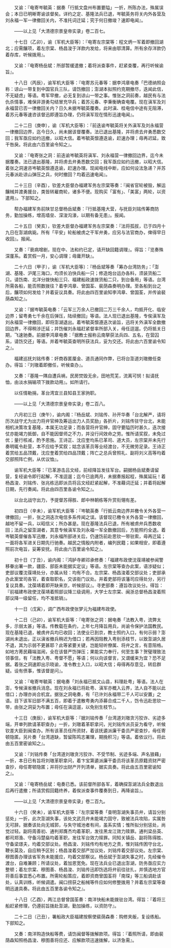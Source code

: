 <!-- { "loadSidebar": true } -->
　　又谕：『电寄岑毓英：据奏「行抵文盘州布置要隘」一折，所陈办法，殊属误会；本日已明晰寄谕该督矣。详约之定、基隆法兵已退，岑毓英务将关内外各营及刘永福一军一律撤回关内，不准托词迁延；究于何日撤竣？速即电闻』。

　　——以上见「大清德宗景皇帝实录」卷二百七。

　　十七日（乙卯），谕〔军机大臣等〕：『电寄左宗棠等：程文炳一军着即撤回湖北；应需饟项，着左宗棠、杨昌浚于洋款内发给，将来由鄂清算。所有余存洋款仍着存库，听候拨用』。

　　又谕：『电寄杨岳斌：所部暂缓遣撤；着将派查事件，赶紧查覆，再行听候谕旨』。

　　十八日（丙辰），谕军机大臣等：『电寄苏元春等：据李鸿章电奏「巴德纳照会称：谅山一带复到中国官兵三队，请饬撤回；澎湖本拟照约克期撤尽，迭闻此信，不无疑虑」等语。粤军早撤，必无复到谅山一带之事。惟张之洞前奏，越民有与法仇杀情事，难保非游勇勾结冒充华兵；着苏元春、李秉衡确查电覆。现在滇军及刘永福营已否一律撤回关内？日久未据岑毓英覆奏。此时滇、桂电信中途有无阻滞，着苏元春等速咨该督迅即遵旨办理，仍将滇军现在情形迅速电闻』。

　　二十二日（庚申），谕〔军机大臣等〕：『前迭谕岑毓英将关外滇军及刘永福营一律撤回边界，迄今日久，尚未据该督覆奏。法已退出基隆，并将虏去弁勇悉数交回；我军亟应如约迅撤，以昭大信。着岑毓英懔遵迭谕，赶速办理；毋再迟延，致干咎戾。将此由六百里谕令知之』。

　　又谕：『电寄张之洞：前迭谕岑毓英将滇军、刘永福营一律撤回边界，迄今未据覆奏。法已退出基隆，并将虏去弁勇悉数交回；我军亟应如约迅撤，以昭大信。着张之洞速咨岑毓英懔遵迭谕，赶速办理。现闻电线中断，应如何设法急递？并苏元春派赴谅山弹压之兵，何时撤回？均着迅速电闻』。

　　二十三日（辛酉），钦差大臣督办福建军务左宗棠等奏：『闽省官轮被毁，解运饟械并渡勇援台，类皆转雇商轮，诸多不便。现购买「富有」、「美富」两轮，以资遣用』。下部知之。

　　帮办福建军务前陕甘总督杨岳斌奏：『行抵基隆大营，与抚臣刘铭传筹商防务，勤加操练，增高墙垒、深浚沟濠，以期有备无患』。报闻。

　　二十五日（癸亥），钦差大臣督办福建军务左宗棠奏：『法将孤拔，已于四月十九日在澎湖病毙。所有「平安」轮船被虏之干军弁勇，应另与法官商办，俾得早日收回』。报闻。

　　又奏：『衰病增剧，现在中、法和约已定，请开缺回籍调理』。得旨：『览奏殊深廑系。着赏假一月，安心调理；毋庸开缺』。

　　二十六日（甲子），谕〔军机大臣等〕：『杨岳斌等奏「筹办台湾防务」：「澎湖、基隆、沪尾三海口，均须长泊快兵船一只；修造炮台运办各料，须装货船二只。请饬南、北洋分拨快船三只、福建船政速拨货船二只，到台备用」等语。台湾所需各船，能否照数拨往？着李鸿章、曾国荃、裴荫森奏明办理。至各船到台之后，饟项如何发给？并着妥议具奏。将此由四百里谕知李鸿章、曾国荃，并传谕裴荫森知之』。

　　又谕：『据岑毓英电奏：「云军三万余人已撤回二万三千余人，均抵开化、临安边界；留粤勇七千余在后弹压，陆续撤回」等语。法人现已退出基隆，专俟滇军及刘永福营一律撤回，即将澎湖退出。着岑毓英懔遵迭次谕旨，迅将关外滇军全数撤回边界，不得稍涉迁延；并饬催刘永福赶紧督率所部入关，毋任逗遛。仍将抵关日期，飞速驰奏。前据李鸿章电奏：「据教士报称云南拏获法兵四、五名，在营囚系，请饬交还」等语。并着岑毓英查明所获法兵，妥为交还。将此由六百里谕令知之』。

　　福建巡抚刘铭传奏：奸商吞匿厘金、道员通同作弊，已将台澎道刘璈撤任查办。得旨：『刘璈着即撤任，听候查办』。

　　又奏：『基隆一隅自遭兵祸，民房焚毁无余，田地荒芜，流离可悯！拟请抚恤，由淡水捐输项下拨款动用』。如所请行。

　　以任情勒捐，革台湾宜兰县知县王家驹职。

　　——以上见「大清德宗景皇帝实录」卷二百八。

　　六月初三日（庚午），谕内阁：『杨岳斌、刘铭传、孙开华奏「台北解严，请将历次战守尤为出力将弁官绅及筹运出力人员奖励」各折片，刘铭传驻守台北，未能相机决策攻复基隆，本属无功足录；而各营将弁官绅，固守要隘历时甚久，迭次接仗亦能竭力抵御，自不能因督师之不力，并没行间效命之劳。惟所请奖叙，未免过优；量行核减，酌予恩施。王诗正、沈应奎均系已革司、道大员，左宗棠并未先行奏明辄令赴营，本不应给予奖叙；姑念该革员等业经渡台，不无微劳足录。王诗正着赏给五品顶戴，沈应奎着赏给四品顶戴；阵亡之总兵曾照礼、副将刘义高等均着交部照阵亡例，从优议恤』。

　　谕军机大臣等：『已革游击吕文经，前经降旨发往军台。嗣据杨岳斌奏请留营，复经谕令即行起解，不准逗遛；迄今已逾两月，未据奏报起程，殊属延玩！着杨昌浚、刘铭传、张兆栋迅即派员将吕文经赶紧起解，不准藉词迁延；并着将起解日期，先行奏闻。将此由四百里各谕令知之』。

　　以台北战守出力，予提督苏得胜、郎中林朝栋等升赏衔翎有差。

　　初四日（辛未），谕军机大臣等：『岑毓英奏「行抵云南边界并檄令关外各营一律撤回」一折，张之洞迭次电信多系传闻之误。该督现已檄令关外各营一律撤回，越地不留一兵，以昭信义；所办甚是。现在基隆法兵已退，所有被虏弁兵悉数收回；法兵之留澎湖者，其意专候滇军及刘永福一军全数撤回后，方能照约全退。着岑毓英督催各军迅撤，刘永福所部进关后，仍速饬前赴思钦一带驻索，毋再迁延；一面将各军进关日期先行驰奏。越民之情殷内附者，编列民籍；如果相安，即着遵照前次电旨，妥筹安抚。将此由六百里谕令知之』。

　　初十日（丁丑），谕内阁：『鸿胪寺卿邓承修奏：「福建布政使沈葆靖被参闻警移眷出署一款，疆臣、部臣未能据实定议」等语。左宗棠等查办此案，语涉疑似；吏部议覆沈葆靖处分，亦属从轻：均有不合。左宗棠、杨昌浚着交部议处；吏部承办此案堂司各官，着查取职名，交该衙门议处。并着吏部将该藩司应得处分，另行复议具奏。沈葆靖着即开缺来京，听候部议』。寻吏部奏：遵旨改议处分。得旨：『前福建布政使沈葆靖着照部议降三级调用，大学士左宗棠、闽浙总督杨昌浚着照部议降一级留任，均不准抵销』。

　　十一日（戊寅），调广西布政使张梦元为福建布政使。

　　十二日（己卯），谕军机大臣等：『电寄张之洞：据电奏「法教入粤，流弊太多，示弱太甚」等语。传教载在条约，上年七月降旨用兵，尚谕令保护法国教民。现在基隆已退，被虏弁兵均已收回；法使业已到京，教士照约入口，有何示弱？澎湖尚未退出，正以滇省撤兵稍迟为借口；若再因阻教入粤别添枝节，以致澎湖久居不退，其为示弱不更甚耶？此等紧要关键，岂能轻听僚属、将弁之言，有意阻格。如地方莠民藉端滋闹，全在该督严饬弹压；果能实力奉行，何至生事？贺璧理致法领事信，有「法教入粤、粤督不愿」等语；何以向该督言，又谓缓来为宜？恐不足据。着张之洞速即出示晓谕，准令教士入口，以昭大信；毋得再存意见，转启群疑。设有偾事，惟该督是问』。

　　又谕：『电寄岑毓英：据电奏「刘永福已抵文山县，料理赴粤」等语。法人在澎，专候滇省撤兵消息。现在刘永福已将赴粤、滇军亦概入云界，法人自不能以此借口；办理亦尚合机宜。据张之洞电奏，有「已许刘永福带二千人可以安置」之语。目下该军旧部不满五百，即着于遣散粤勇内添募合成二千人，饬令迅赴思钦一带，由张之洞妥为布置；毋任在滇逗遛，以免别生枝节』。

　　十三日（庚辰），谕军机大臣等：『据刘铭传奏「台湾道刘璈贪污狡诈、劣迹多端，开单列款请革职查办」一折，刘璈着革职拿问，光刘铭传派员妥为看守，听候钦差大臣到闽查办。所有该革员任所资财，着该抚遴派廉干委员严密查抄，毋任寄顿隐匿。另片奏「台湾道缺，暂留陈鸣志署理，期挽积习」等语。着依议行。将此由五百里密谕知之』。

　　又谕：『刘铭传奏「台湾道刘璈贪污狡诈、不受节制、劣迹多端、声名狼藉」一折，本日已有旨将刘璈革职拿问，着卞宝第遴派廉干委员将该革员原籍资财严密查抄，毋任寄顿隐匿；并将抄出财产开列清单，据实具奏。将此由五百里密谕知之』。

　　又谕：『电寄杨岳斌：电奏已悉。该前督所部各军，着确探澎湖法兵全数退出后再行遣撤；所请赏假回籍终养，着俟派查事件覆奏到日，再降谕旨』。

　　——以上见「大清德宗景皇帝实录」卷二百九。

　　十六日（癸未），谕军机大臣等：『左宗棠等奏「查明澎湖失事员弁，请旨分别惩处」一折，此次澎湖失事，该处文武员弁未能竭力固守，致被法兵攻陷，实属咎无可辞。据奏该处向无城郭，与失守城池者有间，虽系实情；惟所拟分别惩处，尚觉过轻。副将周善初、通判郑膺杰均着革职，发往黑龙江效力赎罪。通判梁岳英、都司郑渔、守备冯楚燊均着革职，发往军台效力赎罪。同知关镇岳、副将陈得胜、守备梁璟夫，均着交部议处。杨昌浚、刘铭传均有地方之责，惟刘铭传困守台北，鞭长莫及，自应稍予区别；杨昌浚着交部严加议处，刘铭传着交部议处。左宗棠、穆图善办理该省军务未能援应，均着交部察议。杨岳斌于澎湖失事之时，先经催令渡台，自难兼顾；所请议处，着加恩宽免。现在法兵业已退出澎湖，防务亟应实力整顿；着左宗棠、穆图善、杨昌浚、刘铭传迅即饬选将弁前往驻扎，并慎选地方官将善后事宜悉心布置。所需轮船策应，着即资商曾国荃将「南琛」等三船调赴该处，认真训练，听候调遣。闽口捞获之船械等件应如何修整拨用？并着左宗棠等查明迅速具奏。将此由五百里各谕令知之』。

　　十八日（乙酉），两江总督曾国荃奏：南洋快船未能拨驻台湾。得旨：『着将三船赶紧修理，仍遵前旨拨赴澎湖，勤加操练，以资防守』。

　　二十二日（己丑），署船政大臣福建按察使裴荫森奏：购修夹舨，复设练船。下部知之。

　　又奏：南洋购造快船等费，请饬闽督等拨解款项。得旨：『着照所请，即由裴荫森知照杨昌浚、穆图善将应还、应解款项迅速拨解，以济急需』。

